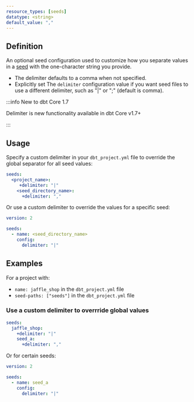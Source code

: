 ```yaml
---
resource_types: [seeds]
datatype: <string>
default_value: ","
---
```


## Definition

An optional seed configuration used to customize how you separate values in a [seed](/docs/build/seeds) with the one-character string you provide.

* The delimiter defaults to a comma when not specified.
* Explicitly set The `delimiter` configuration value if you want seed files to use a different delimiter, such as "|" or ";" (default is comma).

:::info New to dbt Core 1.7

Delimiter is new functionality available in dbt Core v1.7+

:::

  
## Usage

Specify a custom delimiter in your `dbt_project.yml` file to override the global separator for all seed values:

<File name='dbt_project.yml'>

```yml
seeds:
  <project_name>:
     +delimiter: "|"
    <seed_directory_name>:
      +delimiter: ","
```

</File>


Or use a custom delimiter to override the values for a specific seed:

<File name='seeds/properties.yml'>

```yml
version: 2

seeds:
  - name: <seed_directory_name>
    config: 
      delimiter: "|"
```

</File>

## Examples
For a project with:

* `name: jaffle_shop` in the `dbt_project.yml` file
* `seed-paths: ["seeds"]` in the `dbt_project.yml` file

### Use a custom delimiter to overrride global values

<File name='dbt_project.yml'>

```yml
seeds:
  jaffle_shop: 
    +delimiter: "|"
    seed_a:
      +delimiter: ","
```

</File>

Or for certain seeds:

<File name='seeds/properties.yml'>

```yml
version: 2

seeds:
  - name: seed_a
    config:
      delimiter: "|"
```

</File>
